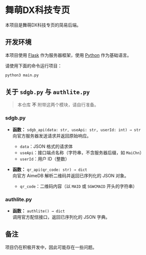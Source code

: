 # 舞萌DX科技专页

本项目是舞萌DX科技专页的简易后端。

## 开发环境

本项目使用 [Flask](https://flask.palletsprojects.com/) 作为服务器框架，使用 [Python](https://python.org/) 作为基础语言。

请使用下面的命令运行项目：

```bash
python3 main.py
```

## 关于 `sdgb.py` 与 `authlite.py`

> 本仓库 **不** 附带这两个模块，请自行准备。

### sdgb.py

- **函数：** `sdgb_api(data: str, useApi: str, userId: int) → str`  
  向官方服务器发送请求并返回原始响应。  
  - `data`：JSON 格式的请求体  
  - `useApi`：接口端点名称（字符串，不含服务器后缀，如 `MaiChn`）  
  - `userId`：用户 ID（整数）  

- **函数：** `qr_api(qr_code: str) → dict`  
  向官方 AimeDB 解析二维码并返回已序列化的 JSON 对象。  
  - `qr_code`：二维码内容（以 `MAID` 或 `SGWCMAID` 开头的字符串）  

### authlite.py

- **函数：** `authlite() → dict`  
  调用官方配信接口，返回已序列化的 JSON 字典。

## 备注

项目仍在积极开发中，因此可能存在一些问题。